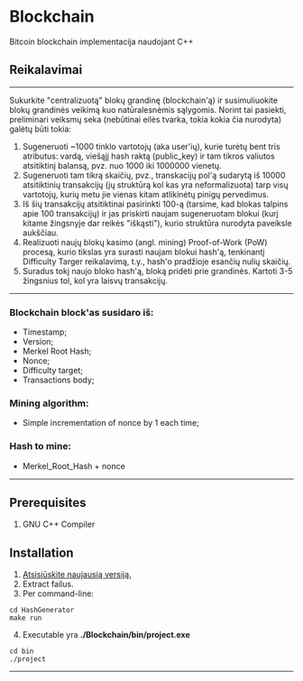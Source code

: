 # Blockchain
Bitcoin blockchain implementacija naudojant C++
## Reikalavimai
---
Sukurkite "centralizuotą" blokų grandinę (blockchain'ą) ir susimuliuokite blokų grandinės veikimą kuo natūralesnėmis sąlygomis. Norint tai pasiekti, preliminari veiksmų seka (nebūtinai eilės tvarka, tokia kokia čia nurodyta) galėtų būti tokia:

1. Sugeneruoti ~1000 tinklo vartotojų (aka user'ių), kurie turėtų bent tris atributus: vardą, viešąjį hash raktą (public_key) ir tam tikros valiutos atsitiktinį balansą, pvz. nuo 1000 iki 1000000 vienetų.
2. Sugeneruoti tam tikrą skaičių, pvz., transkacijų pol'ą sudarytą iš 10000 atsitiktinių transakcijų (jų struktūrą kol kas yra neformalizuota) tarp visų vartotojų, kurių metu jie vienas kitam atlikinėtų pinigų pervedimus.
3. Iš šių transakcijų atsitiktinai pasirinkti 100-ą (tarsime, kad blokas talpins apie 100 transakcijų) ir jas priskirti naujam sugeneruotam blokui (kurį kitame žingsnyje dar reikės "iškąsti"), kurio struktūra nurodyta paveiksle aukščiau.
4. Realizuoti naujų blokų kasimo (angl. mining) Proof-of-Work (PoW) procesą, kurio tikslas yra surasti naujam blokui hash'ą, tenkinantį Difficulty Targer reikalavimą, t.y., hash'o pradžioje esančių nulių skaičių.
5. Suradus tokį naujo bloko hash'ą, bloką pridėti prie grandinės. Kartoti 3-5 žingsnius tol, kol yra laisvų transakcijų.
---

 ### Blockchain block'as susidaro iš:
 * Timestamp;
 * Version;
 * Merkel Root Hash;
 * Nonce;
 * Difficulty target;
 * Transactions body;
 
 ### Mining algorithm:
 * Simple incrementation of nonce by 1 each time;
 
 
 ### Hash to mine:
 * Merkel_Root_Hash + nonce


---

## Prerequisites
1. GNU C++ Compiler

## Installation
1. [Atsisiūskite naujausią versiją.](https://github.com/Effanuel/Blockchain/archive/v0.1.zip)
2. Extract failus.
3. Per command-line:
```
cd HashGenerator
make run
```
4. Executable yra **./Blockchain/bin/project.exe**
```
cd bin
./project
```
---





